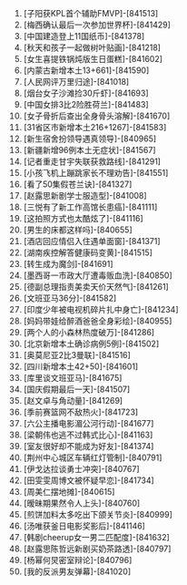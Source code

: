 
1. [子阳获KPL首个辅助FMVP]-[841513]
1. [梅西确认最后一次参加世界杯]-[841429]
1. [中国建造登上11国纸币]-[841378]
1. [秋天和孩子一起做树叶贴画]-[841218]
1. [女生喜提铁锅炖版生日蛋糕]-[841602]
1. [内蒙古新增本土13+661]-[841590]
1. [人民网评万里归途]-[841018]
1. [烟台女子沙滩捡30斤虾]-[841693]
1. [中国女排3比2险胜荷兰]-[841483]
1. [女子骨折后查出全身骨头溶解]-[841670]
1. [31省区市新增本土216+1267]-[841583]
1. [新生宿舍扮领导遇真领导]-[840965]
1. [新疆新增96例本土无症状]-[841567]
1. [记者重走甘宇失联获救路线]-[841291]
1. [小孩飞机上蹦跳家长不理劝告]-[841551]
1. [看了50集假苍兰诀]-[841327]
1. [赵露思新剧学士服造型]-[841008]
1. [三悦有了新工作高馆长患癌]-[841111]
1. [这拍照方式也太酷炫了]-[841116]
1. [男生的床都这样吗]-[840655]
1. [酒店回应情侣入住遇单面窗]-[841371]
1. [湖南疾控解答健康码变黄]-[841515]
1. [转生成为魔剑]-[841691]
1. [墨西哥一市政大厅遭毒贩血洗]-[840850]
1. [德副总理指责美卖天价天然气]-[841261]
1. [文班亚马36分]-[841582]
1. [印度少年被电视机碎片扎中身亡]-[841234]
1. [妈妈带娃给醉酒爸爸全身彩绘]-[840955]
1. [两个人的小森林热度破万]-[841286]
1. [北京新增本土确诊病例5例]-[841502]
1. [奥莫尼亚2比3曼联]-[841516]
1. [四川新增本土42+50]-[841601]
1. [库里谈文班亚马]-[841675]
1. [国庆假期最后一天]-[841507]
1. [赵文卓与角动量]-[841269]
1. [季前赛篮网不敌热火]-[841723]
1. [六公主播电影湄公河行动]-[841677]
1. [梁朝伟也逃不过韩式比心]-[841163]
1. [室友很好却不能成为好友]-[841374]
1. [荆州中心城区车辆红灯管制]-[840791]
1. [伊戈达拉谈勇士冲突]-[840767]
1. [田雯雯周博文被怀疑早恋]-[841734]
1. [周美仁摆地摊]-[840615]
1. [暧昧期果然令人上头]-[840760]
1. [煎饼加料太多吃出下颌关节炎]-[840999]
1. [汤唯获釜日电影奖影后]-[841146]
1. [韩剧cheerup女一男二匹配度]-[841632]
1. [赵露思陈哲远新剧买奶茶路透]-[840797]
1. [杨幂何炅密室辩论]-[840796]
1. [我的反派男友弹幕]-[841020]